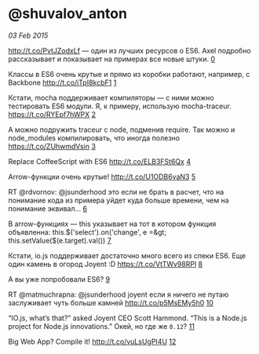 # @shuvalov_anton

_03 Feb 2015_

http://t.co/PvtJZodxLf — один из лучших ресурсов о ES6. Axel подробно рассказывает и показывает на примерах все новые штуки. [0][0]

Классы в ES6 очень крутые и прямо из коробки работают, например, с Backbone http://t.co/iTpI8kcbF1 [1][1]

Кстати, mocha поддерживает компиляторы — с ними можно тестировать ES6 модули. Я, к примеру, использую mocha-traceur. https://t.co/RYEpf7hWPX [2][2]

А можно подружить traceur c node, подменив require. Так можно и node_modules компилировать, что иногда полезно https://t.co/ZUhwmdVsin [3][3]

Replace CoffeeScript with ES6 http://t.co/ELB3FSt6Qx [4][4]

Arrow-функции очень крутые! http://t.co/U1ODB6vaN3 [5][5]

RT @rdvornov: @jsunderhood это если не брать в расчет, что на понимание кода из примера уйдет куда больше времени, чем на понимание эквивал… [6][6]

В arrow-функциях — this указывает на тот  в котором функция объявленна: 
this.$('select').on('change', e =&gt; this.setValue($(e.target).val()) [7][7]

Кстати, io.js поддерживает достаточно много всего из спеки ES6. Еще один камень в огород Joyent :D https://t.co/VtTWv98RPl [8][8]

А вы уже попробовали ES6? [9][9]

RT @matmuchrapna: @jsunderhood joyent если я ничего не путаю заслуживает чуть больше камней  http://t.co/p5MsEMy5h0 [10][10]

“IO.js, what’s that?” asked Joyent CEO Scott Hammond. “This is a Node.js project for Node.js innovations.” Окей, но где же `0.12`? [11][11]

Big Web App? Compile it! http://t.co/vuLsUgPI4U [12][12]

[0]: https://twitter.com/jsunderhood/status/562519903249649665
[1]: https://twitter.com/jsunderhood/status/562523017243545600
[2]: https://twitter.com/jsunderhood/status/562569870366486528
[3]: https://twitter.com/jsunderhood/status/562571645869912064
[4]: https://twitter.com/jsunderhood/status/562579794999922689
[5]: https://twitter.com/jsunderhood/status/562972738303037442
[6]: https://twitter.com/jsunderhood/status/563237209370013696
[7]: https://twitter.com/jsunderhood/status/563238391077408768
[8]: https://twitter.com/jsunderhood/status/563307732707856384
[9]: https://twitter.com/jsunderhood/status/563308497023299585
[10]: https://twitter.com/jsunderhood/status/563326489488551937
[11]: https://twitter.com/jsunderhood/status/563327023012413440
[12]: https://twitter.com/jsunderhood/status/564027469179944962